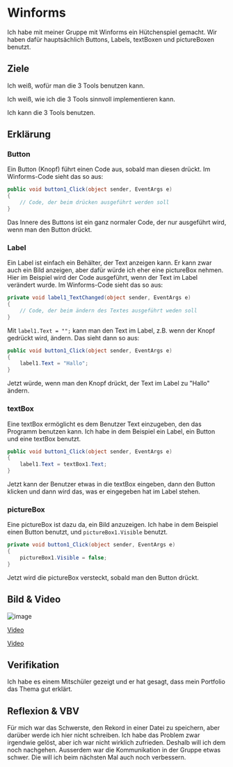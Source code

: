 # Winforms

Ich habe mit meiner Gruppe mit Winforms ein Hütchenspiel gemacht. Wir haben dafür hauptsächlich Buttons, Labels, textBoxen und pictureBoxen benutzt.


## Ziele

Ich weiß, wofür man die 3 Tools benutzen kann.

Ich weiß, wie ich die 3 Tools sinnvoll implementieren kann.

Ich kann die 3 Tools benutzen.

## Erklärung


### Button

Ein Button (Knopf) führt einen Code aus, sobald man diesen drückt. Im Winforms-Code sieht das so aus:
```csharp
public void button1_Click(object sender, EventArgs e)
{
    // Code, der beim drücken ausgeführt werden soll
}
```
Das Innere des Buttons ist ein ganz normaler Code, der nur ausgeführt wird, wenn man den Button drückt.


### Label

Ein Label ist einfach ein Behälter, der Text anzeigen kann. Er kann zwar auch ein Bild anzeigen, aber dafür würde ich eher eine pictureBox nehmen.
Hier im Beispiel wird der Code ausgeführt, wenn der Text im Label verändert wurde. Im Winforms-Code sieht das so aus:
```csharp
private void label1_TextChanged(object sender, EventArgs e)
{
    // Code, der beim ändern des Textes ausgeführt weden soll
}
```


Mit `label1.Text = "";` kann man den Text im Label, z.B. wenn der Knopf gedrückt wird, ändern. Das sieht dann so aus:
```csharp
public void button1_Click(object sender, EventArgs e)
{
    label1.Text = "Hallo";
}
```
Jetzt würde, wenn man den Knopf drückt, der Text im Label zu "Hallo" ändern.


### textBox

Eine textBox ermöglicht es dem Benutzer Text einzugeben, den das Programm benutzen kann.
Ich habe in dem Beispiel ein Label, ein Button und eine textBox benutzt.
```csharp
public void button1_Click(object sender, EventArgs e)
{
    label1.Text = textBox1.Text;
}
```
Jetzt kann der Benutzer etwas in die textBox eingeben, dann den Button klicken und dann wird das, was er eingegeben hat im Label stehen.


### pictureBox

Eine pictureBox ist dazu da, ein Bild anzuzeigen. Ich habe in dem Beispiel einen Button benutzt, und `pictureBox1.Visible` benutzt.
```csharp
private void button1_Click(object sender, EventArgs e)
{
    pictureBox1.Visible = false;
}
```
Jetzt wird die pictureBox versteckt, sobald man den Button drückt.


## Bild & Video

![image](https://user-images.githubusercontent.com/89130718/147253429-62e53aaa-25fd-49e6-958e-ef525724d487.png)

[Video](https://www.youtube.com/watch?v=hF94VTPIyFs)

[Video](https://user-images.githubusercontent.com/89130718/147254684-f09aa8b9-2476-4fe3-8cd8-3b56e8e7e52e.mp4)


## Verifikation

Ich habe es einem Mitschüler gezeigt und er hat gesagt, dass mein Portfolio das Thema gut erklärt.

## Reflexion & VBV

Für mich war das Schwerste, den Rekord in einer Datei zu speichern, aber darüber werde ich hier nicht schreiben. Ich habe das Problem zwar irgendwie gelöst, aber ich war nicht wirklich zufrieden. Deshalb will ich dem noch nachgehen. Ausserdem war die Kommunikation in der Gruppe etwas schwer. Die will ich beim nächsten Mal auch noch verbessern.

